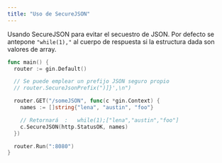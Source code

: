 ```yaml
---
title: "Uso de SecureJSON"
---
```

Usando SecureJSON para evitar el secuestro de JSON. Por defecto se antepone `"while(1),"` al cuerpo de respuesta si la estructura dada son valores de array.

```go
func main() {
  router := gin.Default()

  // Se puede emplear un prefijo JSON seguro propio 
  // router.SecureJsonPrefix(")]}',\n")

  router.GET("/someJSON", func(c *gin.Context) {
    names := []string{"lena", "austin", "foo"}

    // Retornará  :   while(1);["lena","austin","foo"]
    c.SecureJSON(http.StatusOK, names)
  })

  router.Run(":8080")
}
```
